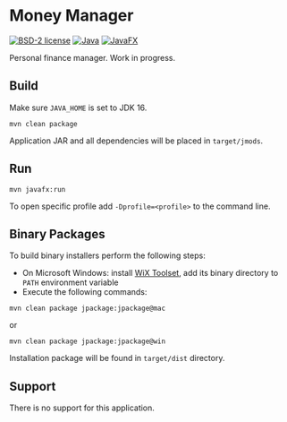 # Money Manager

[![BSD-2 license](https://img.shields.io/badge/License-BSD--2-informational.svg)](LICENSE)
[![Java](https://img.shields.io/badge/Java-16-orange?logo=java)](https://www.oracle.com/java/technologies/javase-downloads.html)
[![JavaFX](https://img.shields.io/badge/JavaFX-16-orange?logo=java)](https://openjfx.io/)

Personal finance manager. Work in progress.

## Build

Make sure ```JAVA_HOME``` is set to JDK 16.

```shell script
mvn clean package
```

Application JAR and all dependencies will be placed in ```target/jmods```.

## Run

```shell script
mvn javafx:run
```

To open specific profile add ```-Dprofile=<profile>``` to the command line.

## Binary Packages

To build binary installers perform the following steps:
* On Microsoft Windows: install [WiX Toolset](https://wixtoolset.org/releases/), add its binary directory to ```PATH``` 
environment variable
* Execute the following commands:

```shell script
mvn clean package jpackage:jpackage@mac
```

  or

```
mvn clean package jpackage:jpackage@win
```

Installation package will be found in ```target/dist``` directory.

## Support

There is no support for this application.
